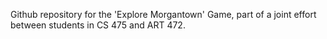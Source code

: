 Github repository for the 'Explore Morgantown' Game, part of a joint effort between students in CS 475 and ART 472.
